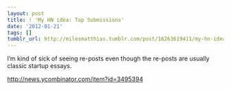 ```yaml
---
layout: post
title: ! 'My HN idea: Top Submissions'
date: '2012-01-21'
tags: []
tumblr_url: http://milesmatthias.tumblr.com/post/16263619411/my-hn-idea-top-submissions
---
```

I’m kind of sick of seeing re-posts even though the re-posts are usually classic startup essays.

http://news.ycombinator.com/item?id=3495394
